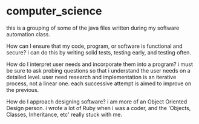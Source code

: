 # computer_science
this is a grouping of some of the java files written during my software automation class. 

How can I ensure that my code, program, or software is functional and secure?
i can do this by writing solid tests, testing early, and testing often. 

How do I interpret user needs and incorporate them into a program?
i must be sure to ask probing questions so that i understand the user needs on a detailed level. user need research and implementation is an iterative process, not a linear one. each successive attempt is aimed to improve on the previous. 

How do I approach designing software?
i am more of an Object Oriented Design person. i wrote a lot of Ruby when i was a coder, and the 'Objects, Classes, Inheritance, etc' really stuck with me. 
